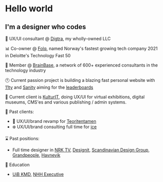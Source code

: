 # Hello world

## I'm a designer who codes

💼 UX/UI consultant @ [Digtra](https://digtra.io), my wholly-owned LLC

📊 Co-owner @ [Folq](https://github.com/folq), named Norway's fastest growing tech company 2021 in Deloitte's Technology Fast 50

🧠 Member @ [BrainBase](https://www.brainbase.no/), a network of 600+ experienced consultants in the technology industry

🕚️ Current passion project is building a blazing fast personal website with [11ty](https://github.com/11ty/eleventy) and [Sanity](https://github.com/sanity-io) aiming for the [leaderboards](https://www.11ty.dev/speedlify/)

📂 Current client is [KulturIT](https://github.com/KulturIT), doing UX/UI for virtual exhibitions, digital museums, CMS'es and various publishing / admin systems.

📁 Past clients:

- 🚗 UX/UI/brand revamp for [Teoritentamen](https://teoritentamen.no)
- ❄️ UX/UI/brand consulting full time for [ice](https://ice.no)

⌛️ Past positions:

- Full time designer in [NRK TV](https://tv.nrk.no), [Designit](https://designit.no), [Scandinavian Design Group](https://sdg.no), [Grandpeople](http://grandpeople.no), [Havnevik](https://havnevik.no)

🏫 Education

- [UiB KMD](https://kmd.uib.no/no/studier/institutt-for-design), [NHH Executive](https://www.nhh.no/en/executive/)
